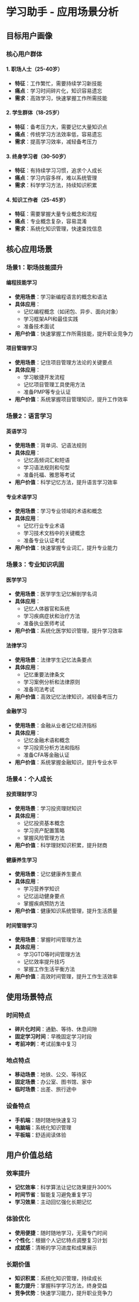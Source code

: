 # 学习助手 - 应用场景分析

## 目标用户画像

### 核心用户群体

#### 1. 职场人士（25-40岁）
- **特征**：工作繁忙，需要持续学习新技能
- **痛点**：学习时间碎片化，知识容易遗忘
- **需求**：高效学习，快速掌握工作所需技能

#### 2. 学生群体（18-25岁）
- **特征**：备考压力大，需要记忆大量知识点
- **痛点**：传统学习方法效率低，容易遗忘
- **需求**：提高学习效率，减轻备考压力

#### 3. 终身学习者（30-50岁）
- **特征**：有持续学习习惯，追求个人成长
- **痛点**：学习内容多样，难以系统管理
- **需求**：科学学习方法，持续知识积累

#### 4. 知识工作者（25-45岁）
- **特征**：需要掌握大量专业概念和流程
- **痛点**：专业概念复杂，容易混淆
- **需求**：系统化知识管理，快速查找信息

## 核心应用场景

### 场景1：职场技能提升

#### 编程技能学习
- **使用场景**：学习新编程语言的概念和语法
- **具体应用**：
  - 记忆编程概念（如闭包、异步、面向对象）
  - 学习框架API和最佳实践
  - 准备技术面试
- **用户价值**：快速掌握工作所需技能，提升职业竞争力

#### 项目管理学习
- **使用场景**：记住项目管理方法论的关键要点
- **具体应用**：
  - 学习敏捷开发流程
  - 记忆项目管理工具使用方法
  - 准备PMP等专业认证
- **用户价值**：系统掌握项目管理知识，提升工作效率

### 场景2：语言学习

#### 英语学习
- **使用场景**：背单词、记语法规则
- **具体应用**：
  - 记忆高频词汇和短语
  - 学习语法规则和句型
  - 准备托福、雅思等考试
- **用户价值**：科学记忆方法，提升语言学习效率

#### 专业术语学习
- **使用场景**：学习专业领域的术语和概念
- **具体应用**：
  - 记忆行业专业术语
  - 学习技术文档中的关键概念
  - 准备专业认证考试
- **用户价值**：快速掌握专业词汇，提升专业能力

### 场景3：专业知识巩固

#### 医学学习
- **使用场景**：医学学生记忆解剖学名词
- **具体应用**：
  - 记忆人体器官和系统
  - 学习疾病症状和治疗方法
  - 准备执业医师考试
- **用户价值**：系统化医学知识管理，提升学习效率

#### 法律学习
- **使用场景**：法律学生记忆法条要点
- **具体应用**：
  - 记忆重要法律条文
  - 学习案例分析和法律原则
  - 准备司法考试
- **用户价值**：高效记忆法律知识，减轻备考压力

#### 金融学习
- **使用场景**：金融从业者记忆经济指标
- **具体应用**：
  - 记忆金融术语和概念
  - 学习投资分析方法和指标
  - 准备CFA等金融认证
- **用户价值**：系统掌握金融知识，提升专业水平

### 场景4：个人成长

#### 投资理财学习
- **使用场景**：学习投资理财知识
- **具体应用**：
  - 记忆投资基本概念
  - 学习资产配置策略
  - 掌握风险管理方法
- **用户价值**：科学理财知识积累，提升财商

#### 健康养生学习
- **使用场景**：记忆健康养生要点
- **具体应用**：
  - 学习营养学知识
  - 记忆运动健身要点
  - 掌握疾病预防方法
- **用户价值**：健康知识系统管理，提升生活质量

#### 时间管理学习
- **使用场景**：掌握时间管理方法
- **具体应用**：
  - 学习GTD等时间管理方法
  - 记忆效率提升技巧
  - 掌握工作生活平衡方法
- **用户价值**：高效时间管理，提升工作生活效率

## 使用场景特点

### 时间特点
- **碎片化时间**：通勤、等待、休息间隙
- **固定学习时间**：早晚固定学习时段
- **考前冲刺**：考试前集中复习

### 地点特点
- **移动场景**：地铁、公交、等待区
- **固定场景**：办公室、图书馆、家中
- **临时场景**：出差、旅行途中

### 设备特点
- **手机端**：随时随地快速复习
- **电脑端**：系统化知识管理
- **平板端**：舒适阅读体验

## 用户价值总结

### 效率提升
- **记忆效率**：科学算法让记忆效果提升300%
- **时间节省**：智能复习避免重复学习
- **学习效果**：主动回忆强化长期记忆

### 体验优化
- **使用便捷**：随时随地学习，无需专门时间
- **个性化**：根据个人记忆特点调整复习计划
- **成就感**：清晰的学习进度和成果展示

### 长期价值
- **知识积累**：系统化知识管理，持续成长
- **能力提升**：掌握科学学习方法，终身受益
- **竞争优势**：快速学习能力，提升职业竞争力